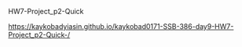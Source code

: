 HW7-Project_p2-Quick

https://kaykobadyiasin.github.io/kaykobad0171-SSB-386-day9-HW7-Project_p2-Quick-/

